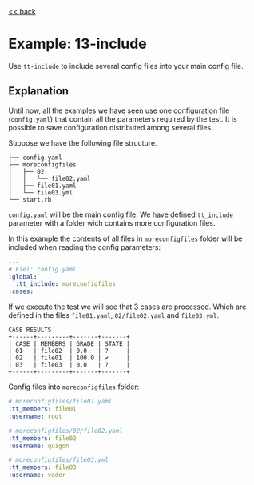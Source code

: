 [<< back](README.md)

# Example: 13-include

Use `tt-include` to include several config files into your main config file.

## Explanation

Until now, all the examples we have seen use one configuration file (`config.yaml`) that contain all the parameters required by the test. It is possible to save configuration distributed among several files.

Suppose we have the following file structure.

```
├── config.yaml
├── moreconfigfiles
│   ├── 02
│   │   └── file02.yaml
│   ├── file01.yaml
│   └── file03.yml
└── start.rb
```

`config.yaml` will be the main config file. We have defined `tt_include` parameter with a folder wich contains more configuration files.

In this example the contents of all files in `moreconfigfiles` folder will be included when reading the config parameters:

```yaml
---
# Fiel: config.yaml
:global:
  :tt_include: moreconfigfiles
:cases:
```

If we execute the test we will see that 3 cases are processed. Which are defined in the files `file01.yaml`, `02/file02.yaml` and `file03.yml`.


```
CASE RESULTS
+------+---------+-------+-------+
| CASE | MEMBERS | GRADE | STATE |
| 01   | file02  | 0.0   | ?     |
| 02   | file01  | 100.0 | ✔     |
| 03   | file03  | 0.0   | ?     |
+------+---------+-------+-------+
```

Config files into `moreconfigfiles` folder:

```yaml
# moreconfigfiles/file01.yaml
:tt_members: file01
:username: root
```

```yaml
# moreconfigfiles/02/file02.yaml
:tt_members: file02
:username: quigon
```

```yaml
# moreconfigfiles/file03.yml
:tt_members: file03
:username: vader
```
